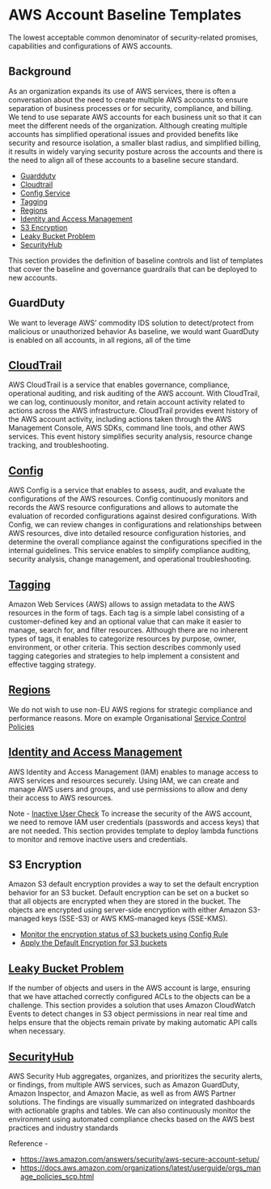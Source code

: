 # AWS Account Baseline Templates
The lowest acceptable common denominator of security-related promises, capabilities and configurations of AWS accounts.

## Background
As an organization expands its use of AWS services, there is often a conversation about the need to create multiple AWS accounts to ensure separation of business processes or for security, compliance, and billing. We tend to use separate AWS accounts for each business unit so that it can meet the different needs of the organization. Although creating multiple accounts has simplified operational issues and provided benefits like security and resource isolation, a smaller blast radius, and simplified billing, it results in widely varying security posture across the accounts and there is the need to align all of these accounts to a baseline secure standard. 

* [Guardduty](#Guardduty)
* [Cloudtrail](#Cloudtrail)
* [Config Service](#Config)
* [Tagging](#Tagging)
* [Regions](#Regions)
* [Identity and Access Management](#Identity-and-Access-Management)
* [S3 Encryption](#S3-Encryption)
* [Leaky Bucket Problem](#Leaky-Bucket-Problem)
* [SecurityHub](#SecurityHub)

This section provides the definition of baseline controls and list of templates that cover the baseline and governance guardrails that can be deployed to new accounts.

## GuardDuty
We want to leverage AWS’ commodity IDS solution to detect/protect from malicious or unauthorized behavior
As baseline, we would want GuardDuty is enabled on all accounts, in all regions, all of the time

## [CloudTrail](aws-config-cloudtrail-logging/README.md)
AWS CloudTrail is a service that enables governance, compliance, operational auditing, and risk auditing of the AWS account. With CloudTrail, we can log, continuously monitor, and retain account activity related to actions across the AWS infrastructure. CloudTrail provides event history of the AWS account activity, including actions taken through the AWS Management Console, AWS SDKs, command line tools, and other AWS services. This event history simplifies security analysis, resource change tracking, and troubleshooting.

## [Config](aws-config-cloudtrail-logging/README.md)
AWS Config is a service that enables to assess, audit, and evaluate the configurations of the AWS resources. Config continuously monitors and records the AWS resource configurations and allows to automate the evaluation of recorded configurations against desired configurations. With Config, we can review changes in configurations and relationships between AWS resources, dive into detailed resource configuration histories, and determine the overall compliance against the configurations specified in the internal guidelines. This service enables to simplify compliance auditing, security analysis, change management, and operational troubleshooting.

## [Tagging](https://aws.amazon.com/answers/account-management/aws-tagging-strategies/)
Amazon Web Services (AWS) allows to assign metadata to the AWS resources in the form of tags. Each tag is a simple label consisting of a customer-defined key and an optional value that can make it easier to manage, search for, and filter resources. Although there are no inherent types of tags, it enables to categorize resources by purpose, owner, environment, or other criteria. This section describes commonly used tagging categories and strategies to help implement a consistent and effective tagging strategy.

## [Regions](aws-iam-user-roles-groups/README.md)
We do not wish to use non-EU AWS regions for strategic compliance and performance reasons. More on example Organisational [Service Control Policies](https://docs.aws.amazon.com/organizations/latest/userguide/orgs_manage_policies_example-scps.html)

## [Identity and Access Management](aws-iam-user-roles-groups/README.md)
AWS Identity and Access Management (IAM) enables to manage access to AWS services and resources securely. Using IAM, we can create and manage AWS users and groups, and use permissions to allow and deny their access to AWS resources. 

Note -
[Inactive User Check](aws-iam-suspend-inactive-users/README.md)
To increase the security of the AWS account, we need to remove IAM user credentials (passwords and access keys) that are not needed. This section provides template to deploy lambda functions to monitor and remove inactive users and credentials.

## S3 Encryption
Amazon S3 default encryption provides a way to set the default encryption behavior for an S3 bucket. Default encryption can be set on a bucket so that all objects are encrypted when they are stored in the bucket. The objects are encrypted using server-side encryption with either Amazon S3-managed keys (SSE-S3) or AWS KMS-managed keys (SSE-KMS).

* [Monitor the encryption status of S3 buckets using Config Rule](aws-config-cloudtrail-logging/README.md)
* [Apply the Default Encryption for S3 buckets](aws-s3-enable-encryption-block-public-access/README.md)

## [Leaky Bucket Problem](aws-s3-object-auto-remediation/README.md)
If the number of objects and users in the AWS account is large, ensuring that we have attached correctly configured ACLs to the objects can be a challenge. This section provides a solution that uses Amazon CloudWatch Events to detect changes in S3 object permissions in near real time and helps ensure that the objects remain private by making automatic API calls when necessary.

## [SecurityHub](https://aws.amazon.com/security-hub/)
AWS Security Hub aggregates, organizes, and prioritizes the security alerts, or findings, from multiple AWS services, such as Amazon GuardDuty, Amazon Inspector, and Amazon Macie, as well as from AWS Partner solutions. The findings are visually summarized on integrated dashboards with actionable graphs and tables. We can also continuously monitor the environment using automated compliance checks based on the AWS best practices and industry standards


Reference -
* https://aws.amazon.com/answers/security/aws-secure-account-setup/
* https://docs.aws.amazon.com/organizations/latest/userguide/orgs_manage_policies_scp.html
